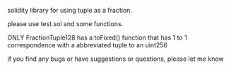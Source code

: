 solidity library for using tuple as a fraction.

please use test.sol and some functions.

ONLY FractionTuple128 has a toFixed() function that has 1 to 1 correspondence with a abbreviated tuple to an uint256

if you find any bugs or have suggestions or questions, please let me know
